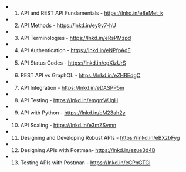 

 - 1. API and REST API Fundamentals - https://lnkd.in/e8eMet_k
    
 - 2. API Methods - https://lnkd.in/ey9v7-hU
    
- 3. API Terminologies - https://lnkd.in/eRsPMzpd
    
-  4. API Authentication - https://lnkd.in/eNPfpAdE
    
-  5. API Status Codes - https://lnkd.in/egXizUrS
    
-  6. REST API vs GraphQL - https://lnkd.in/eZHREdgC
    
-  7. API Integration - https://lnkd.in/eDASPP5m
    
-  8. API Testing - https://lnkd.in/emgmWJqH
    
-  9. API with Python - https://lnkd.in/eM23ah2y
    
- 10. API Scaling - https://lnkd.in/e3mZSvmn
    
- 11. Designing and Developing Robust APIs - https://lnkd.in/eBXzbFyg
    
- 12. Designing APIs with Postman- https://lnkd.in/ezue3d4B
    
- 13. Testing APIs with Postman - https://lnkd.in/eCPnGTGi
